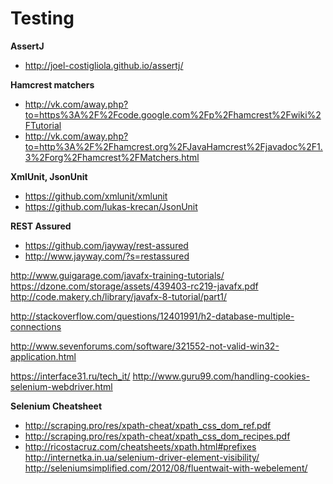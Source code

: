 # Testing

**AssertJ**  
* http://joel-costigliola.github.io/assertj/

**Hamcrest matchers**    
* http://vk.com/away.php?to=https%3A%2F%2Fcode.google.com%2Fp%2Fhamcrest%2Fwiki%2FTutorial  
* http://vk.com/away.php?to=http%3A%2F%2Fhamcrest.org%2FJavaHamcrest%2Fjavadoc%2F1.3%2Forg%2Fhamcrest%2FMatchers.html  

**XmlUnit, JsonUnit**    
* https://github.com/xmlunit/xmlunit  
* https://github.com/lukas-krecan/JsonUnit  

**REST Assured**  
* https://github.com/jayway/rest-assured  
* http://www.jayway.com/?s=restassured  


http://www.guigarage.com/javafx-training-tutorials/
https://dzone.com/storage/assets/439403-rc219-javafx.pdf
http://code.makery.ch/library/javafx-8-tutorial/part1/


http://stackoverflow.com/questions/12401991/h2-database-multiple-connections

http://www.sevenforums.com/software/321552-not-valid-win32-application.html

https://interface31.ru/tech_it/
http://www.guru99.com/handling-cookies-selenium-webdriver.html

**Selenium Cheatsheet**  
* http://scraping.pro/res/xpath-cheat/xpath_css_dom_ref.pdf
* http://scraping.pro/res/xpath-cheat/xpath_css_dom_recipes.pdf
* http://ricostacruz.com/cheatsheets/xpath.html#prefixes
http://internetka.in.ua/selenium-driver-element-visibility/
http://seleniumsimplified.com/2012/08/fluentwait-with-webelement/
